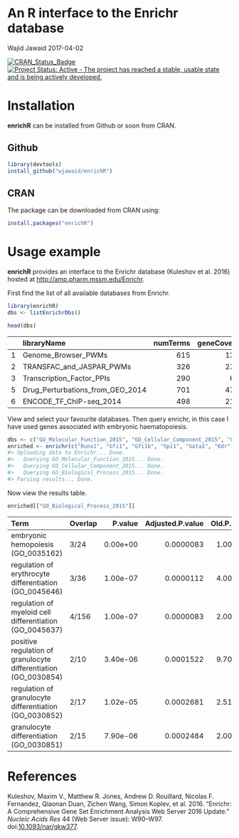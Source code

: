 An R interface to the Enrichr database
================
Wajid Jawaid
2017-04-02

<!-- README.md is generated from README.Rmd. Please edit that file -->
[![CRAN\_Status\_Badge](http://www.r-pkg.org/badges/version/enrichR)](https://cran.r-project.org/package=enrichR) [![Project Status: Active - The project has reached a stable, usable state and is being actively developed.](http://www.repostatus.org/badges/latest/active.svg)](http://www.repostatus.org/#active)

Installation
============

**enrichR** can be installed from Github or soon from CRAN.

Github
------

``` r
library(devtools)
install_github("wjawaid/enrichR")
```

CRAN
----

The package can be downloaded from CRAN using:

``` r
install.packages("enrichR")
```

Usage example
=============

**enrichR** provides an interface to the Enrichr database (Kuleshov et al. 2016) hosted at <http://amp.pharm.mssm.edu/Enrichr>.

First find the list of all available databases from Enrichr.

``` r
library(enrichR)
dbs <- listEnrichrDbs()
```

``` r
head(dbs)
```

|     | libraryName                          |  numTerms|  geneCoverage|  genesPerTerm| link                                                       |
|-----|:-------------------------------------|---------:|-------------:|-------------:|:-----------------------------------------------------------|
| 1   | Genome\_Browser\_PWMs                |       615|         13362|           275| <http://hgdownload.cse.ucsc.edu/goldenPath/hg18/database/> |
| 2   | TRANSFAC\_and\_JASPAR\_PWMs          |       326|         27884|          1284| <http://jaspar.genereg.net/html/DOWNLOAD/>                 |
| 3   | Transcription\_Factor\_PPIs          |       290|          6002|            77|                                                            |
| 5   | Drug\_Perturbations\_from\_GEO\_2014 |       701|         47107|           509| <http://www.ncbi.nlm.nih.gov/geo/>                         |
| 6   | ENCODE\_TF\_ChIP-seq\_2014           |       498|         21493|          3713| <http://genome.ucsc.edu/ENCODE/downloads.html>             |

View and select your favourite databases. Then query enrichr, in this case I have used genes associated with embryonic haematopoiesis.

``` r
dbs <- c("GO_Molecular_Function_2015", "GO_Cellular_Component_2015", "GO_Biological_Process_2015")
enriched <- enrichr(c("Runx1", "Gfi1", "Gfi1b", "Spi1", "Gata1", "Kdr"), dbs)
#> Uploading data to Enrichr... Done.
#>   Querying GO_Molecular_Function_2015... Done.
#>   Querying GO_Cellular_Component_2015... Done.
#>   Querying GO_Biological_Process_2015... Done.
#> Parsing results... Done.
```

Now view the results table.

``` r
enriched[["GO_Biological_Process_2015"]]
```

| Term                                                             | Overlap |   P.value|  Adjusted.P.value|  Old.P.value|  Old.Adjusted.P.value|    Z.score|  Combined.Score| Genes                  |
|:-----------------------------------------------------------------|:--------|---------:|-----------------:|------------:|---------------------:|----------:|---------------:|:-----------------------|
| embryonic hemopoiesis (GO\_0035162)                              | 3/24    |  0.00e+00|         0.0000083|     1.00e-07|             0.0000355|  -2.869798|        33.56095| KDR;GATA1;RUNX1        |
| regulation of erythrocyte differentiation (GO\_0045646)          | 3/36    |  1.00e-07|         0.0000112|     4.00e-07|             0.0000395|  -2.503155|        28.52580| GFI1B;SPI1;GATA1       |
| regulation of myeloid cell differentiation (GO\_0045637)         | 4/156   |  1.00e-07|         0.0000083|     2.00e-07|             0.0000355|  -2.325462|        27.19519| GFI1B;SPI1;GATA1;RUNX1 |
| positive regulation of granulocyte differentiation (GO\_0030854) | 2/10    |  3.40e-06|         0.0001522|     9.70e-06|             0.0004382|  -2.728754|        23.98657| GFI1B;RUNX1            |
| regulation of granulocyte differentiation (GO\_0030852)          | 2/17    |  1.02e-05|         0.0002681|     2.51e-05|             0.0006716|  -2.824466|        23.22908| GFI1B;RUNX1            |
| granulocyte differentiation (GO\_0030851)                        | 2/15    |  7.90e-06|         0.0002484|     2.00e-05|             0.0006314|  -2.779246|        23.06870| SPI1;GATA1             |

References
==========

Kuleshov, Maxim V., Matthew R. Jones, Andrew D. Rouillard, Nicolas F. Fernandez, Qiaonan Duan, Zichen Wang, Simon Koplev, et al. 2016. “Enrichr: A Comprehensive Gene Set Enrichment Analysis Web Server 2016 Update.” *Nucleic Acids Res* 44 (Web Server issue): W90–W97. doi:[10.1093/nar/gkw377](https://doi.org/10.1093/nar/gkw377).
